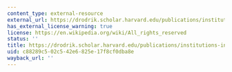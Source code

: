 ```yaml
---
content_type: external-resource
external_url: https://drodrik.scholar.harvard.edu/publications/institutions-integration-and-geography-search-deep-determinants-economic
has_external_license_warning: true
license: https://en.wikipedia.org/wiki/All_rights_reserved
status: ''
title: https://drodrik.scholar.harvard.edu/publications/institutions-integration-and-geography-search-deep-determinants-economic
uid: c88289c5-02c5-42e6-825e-17f8cf0dba8e
wayback_url: ''
---
```

